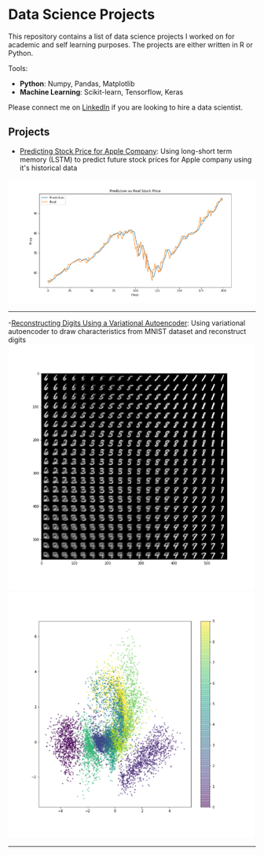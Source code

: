 # Data Science Projects

This repository contains a list of data science projects I worked on for academic and self learning purposes. The projects are either written in R or Python. 

Tools:

- **Python**: Numpy, Pandas, Matplotlib
- **Machine Learning**: Scikit-learn, Tensorflow, Keras

Please connect me on [LinkedIn](https://www.linkedin.com/in/weijia-zhang-0417/) if you are looking to hire a data scientist.

## Projects

- [Predicting Stock Price for Apple Company](https://github.com/weijiazzz/data-science/blob/master/stock_price/stock_price_prediction.ipynb): Using long-short term memory (LSTM) to predict future stock prices for Apple company using it's historical data
<img src="stock_price/prediction_vs_real.png" width="600">

---

-[Reconstructing Digits Using a Variational Autoencoder](https://github.com/weijiazzz/data-science/blob/master/digits_reconstruction/digits_reconstuction.ipynb): Using variational
autoencoder to draw characteristics from MNIST dataset and reconstruct digits
<img src="digits_reconstruction/decoded_images.png" width="500">
<img src="digits_reconstruction/digits_in_latent_space.png" width="500">

---
